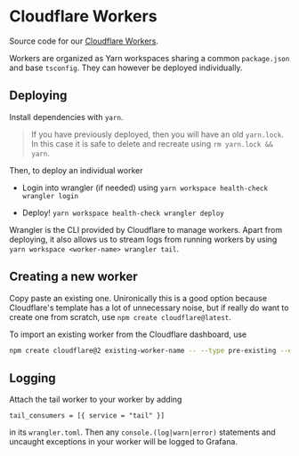 # Cloudflare Workers

Source code for our
[Cloudflare Workers](https://developers.cloudflare.com/workers/).

Workers are organized as Yarn workspaces sharing a common `package.json` and
base `tsconfig`. They can however be deployed individually.

## Deploying

Install dependencies with `yarn`.

> If you have previously deployed, then you will have an old `yarn.lock`. In
> this case it is safe to delete and recreate using `rm yarn.lock && yarn`.

Then, to deploy an individual worker

-   Login into wrangler (if needed) using
    `yarn workspace health-check wrangler login`

-   Deploy! `yarn workspace health-check wrangler deploy`

Wrangler is the CLI provided by Cloudflare to manage workers. Apart from
deploying, it also allows us to stream logs from running workers by using
`yarn workspace <worker-name> wrangler tail`.

## Creating a new worker

Copy paste an existing one. Unironically this is a good option because
Cloudflare's template has a lot of unnecessary noise, but if really do want to
create one from scratch, use `npm create cloudflare@latest`.

To import an existing worker from the Cloudflare dashboard, use

```sh
npm create cloudflare@2 existing-worker-name -- --type pre-existing --existing-script existing-worker-name
```

## Logging

Attach the tail worker to your worker by adding

    tail_consumers = [{ service = "tail" }]

in its `wrangler.toml`. Then any `console.(log|warn|error)` statements and
uncaught exceptions in your worker will be logged to Grafana.
